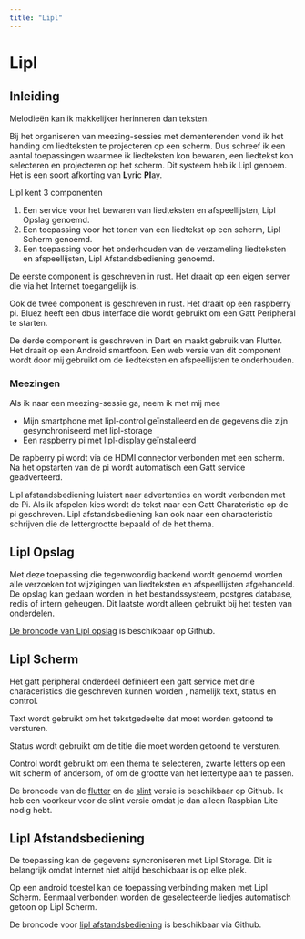 ```yaml
---
title: "Lipl"
---
```


# Lipl

## Inleiding

Melodieën kan ik makkelijker herinneren dan teksten.

Bij het organiseren van meezing-sessies met dementerenden vond ik het handing om liedteksten te projecteren op een scherm. Dus schreef ik een aantal toepassingen waarmee ik liedteksten kon bewaren, een liedtekst kon selecteren en projecteren op het scherm. Dit systeem heb ik Lipl genoem. Het is een soort afkorting van **L**yr**i**c **Pl**ay.

Lipl kent 3 componenten

1. Een service voor het bewaren van liedteksten en afspeellijsten, Lipl Opslag genoemd.
2. Een toepassing voor het tonen van een liedtekst op een scherm, Lipl Scherm genoemd.
3. Een toepassing voor het onderhouden van de verzameling liedteksten en afspeellijsten, Lipl Afstandsbediening genoemd.

De eerste component is geschreven in rust. Het draait op een eigen server die via het Internet toegangelijk is.

Ook de twee component is geschreven in rust. Het draait op een raspberry pi. 
Bluez heeft een dbus interface die wordt gebruikt om een Gatt Peripheral te starten.

De derde component is geschreven in Dart en maakt gebruik van Flutter. Het draait op een Android smartfoon. 
Een web versie van dit component wordt door mij gebruikt om de liedteksten en afspeellijsten te onderhouden.

### Meezingen

Als ik naar een meezing-sessie ga, neem ik met mij mee
- Mijn smartphone met lipl-control geïnstalleerd en de gegevens die zijn gesynchroniseerd met lipl-storage
- Een raspberry pi met lipl-display geïnstalleerd

De rapberry pi wordt via de HDMI connector verbonden met een scherm. Na het opstarten van de pi wordt automatisch een Gatt service geadverteerd.

Lipl afstandsbediening luistert naar advertenties en wordt verbonden met de Pi. Als ik afspelen kies wordt de tekst naar een Gatt Charateristic op de pi geschreven. Lipl afstandsbediening kan ook naar een characteristic schrijven die de lettergrootte bepaald of de het thema.


## Lipl Opslag

Met deze toepassing die tegenwoordig backend wordt genoemd worden alle verzoeken tot wijzigingen van liedteksten en afspeellijsten afgehandeld. De opslag kan gedaan worden in het bestandssysteem, postgres database, redis of intern geheugen. Dit laatste wordt alleen gebruikt bij het testen van onderdelen.

[De broncode van Lipl opslag](https://www.github.com/paulusminus/lipl-storage) is beschikbaar op Github.


## Lipl Scherm

Het gatt peripheral onderdeel definieert een gatt service met drie characeristics die geschreven kunnen worden , namelijk text, status en control.

Text wordt gebruikt om het tekstgedeelte dat moet worden getoond te versturen.

Status wordt gebruikt om de title die moet worden getoond te versturen.

Control wordt gebruikt om een thema te selecteren, zwarte letters op een wit scherm of andersom, of om de grootte van het lettertype aan te passen.

De broncode van de [flutter] en de [slint] versie is beschikbaar op Github. Ik heb een voorkeur voor de slint versie omdat je dan alleen Raspbian Lite nodig hebt.


## Lipl Afstandsbediening

De toepassing kan de gegevens syncroniseren met Lipl Storage. Dit is belangrijk omdat Internet niet altijd beschikbaar is op elke plek.

Op een android toestel kan de toepassing verbinding maken met Lipl Scherm.
Eenmaal verbonden worden de geselecteerde liedjes automatisch getoon op Lipl Scherm.

De broncode voor [lipl afstandsbediening] is beschikbaar via Github.


[lipl afstandsbediening]: https://www.github.com/paulusminus/lipl-control
[flutter]: https://www.github.com/paulusminus/lipl-display-flutter
[slint]: https://www.github.com/paulusminus/lipl-display
